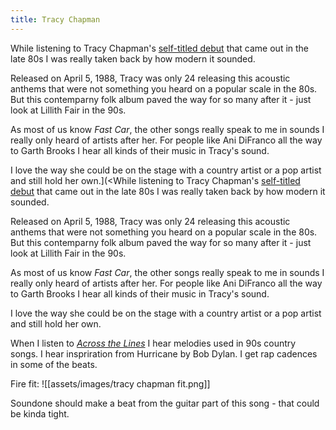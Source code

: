 ```yaml
---
title: Tracy Chapman
---
```


While listening to Tracy Chapman's [self-titled debut](https://en.wikipedia.org/wiki/Tracy_Chapman_) that came out in the late 80s I was really taken back by how modern it sounded.

Released on April 5, 1988, Tracy was only 24 releasing this acoustic anthems that were not something you heard on a popular scale in the 80s. But this contemparny folk album paved the way for so many after it - just look at Lillith Fair in the 90s.

As most of us know *Fast Car*, the other songs really speak to me in sounds I really only heard of artists after her. For people like Ani DiFranco all the way to Garth Brooks I hear all kinds of their music in Tracy's sound.

I love the way she could be on the stage with a country artist or a pop artist and still hold her own.](<While listening to Tracy Chapman's [self-titled debut](%3Chttps://en.wikipedia.org/wiki/Tracy_Chapman_(album)%3E) that came out in the late 80s I was really taken back by how modern it sounded.

Released on April 5, 1988, Tracy was only 24 releasing this acoustic anthems that were not something you heard on a popular scale in the 80s. But this contemparny folk album paved the way for so many after it - just look at Lillith Fair in the 90s.

As most of us know *Fast Car*, the other songs really speak to me in sounds I really only heard of artists after her. For people like Ani DiFranco all the way to Garth Brooks I hear all kinds of their music in Tracy's sound.

I love the way she could be on the stage with a country artist or a pop artist and still hold her own.

When I listen to [*Across the Lines*](https://www.youtube.com/watch?v=fEHXyFmdVeI) I hear melodies used in 90s country songs. I hear inspriration from Hurricane by Bob Dylan. I get rap cadences in some of the beats.

Fire fit: ![[assets/images/tracy chapman fit.png]]

Soundone should make a beat from the guitar part of this song - that could be kinda tight.